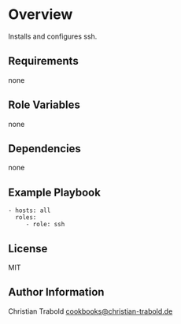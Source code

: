 # Overview

Installs and configures ssh.


## Requirements

none

## Role Variables

none

## Dependencies

none

## Example Playbook

    - hosts: all
      roles:
         - role: ssh

## License

MIT

## Author Information

Christian Trabold <cookbooks@christian-trabold.de>
